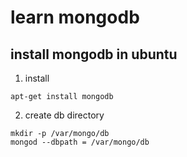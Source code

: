 # learn mongodb

## install mongodb in ubuntu
1. install
```
apt-get install mongodb
```
2. create db directory
```
mkdir -p /var/mongo/db
mongod --dbpath = /var/mongo/db
```
